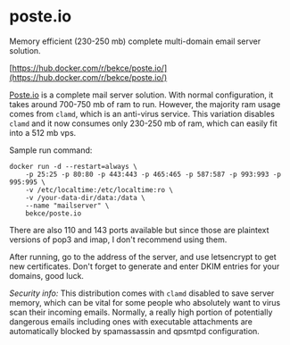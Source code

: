 # poste.io
Memory efficient (230-250 mb) complete multi-domain email server solution.

[https://hub.docker.com/r/bekce/poste.io/](https://hub.docker.com/r/bekce/poste.io/)

[Poste.io](http://poste.io) is a complete mail server solution. 
With normal configuration, it takes around 700-750 mb of ram to run. However, the majority ram usage comes from `clamd`, which is an anti-virus service. This variation disables `clamd` and it now consumes only 230-250 mb of ram, which can easily fit into a 512 mb vps. 

Sample run command: 

```
docker run -d --restart=always \
    -p 25:25 -p 80:80 -p 443:443 -p 465:465 -p 587:587 -p 993:993 -p 995:995 \
    -v /etc/localtime:/etc/localtime:ro \
    -v /your-data-dir/data:/data \
    --name "mailserver" \
    bekce/poste.io
```

There are also 110 and 143 ports available but since those are plaintext versions of pop3 and imap, I don't recommend using them. 

After running, go to the address of the server, and use letsencrypt to get new certificates. Don't forget to generate and enter DKIM entries for your domains, good luck. 

*Security info:* This distribution comes with `clamd` disabled to save server memory, which can be vital for some people who absolutely want to virus scan their incoming emails. Normally, a really high portion of potentially dangerous emails including ones with executable attachments are automatically blocked by spamassassin and qpsmtpd configuration. 

